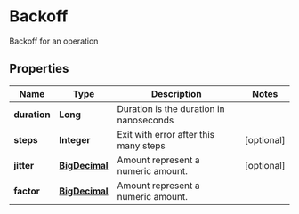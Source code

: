 

# Backoff

Backoff for an operation
## Properties

Name | Type | Description | Notes
------------ | ------------- | ------------- | -------------
**duration** | **Long** | Duration is the duration in nanoseconds | 
**steps** | **Integer** | Exit with error after this many steps |  [optional]
**jitter** | [**BigDecimal**](BigDecimal.md) | Amount represent a numeric amount. |  [optional]
**factor** | [**BigDecimal**](BigDecimal.md) | Amount represent a numeric amount. | 



